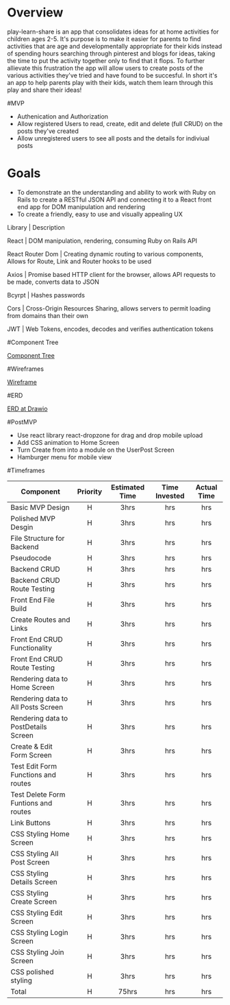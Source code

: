 # Overview
play-learn-share is an app that consolidates ideas for at home activities for children ages 2-5. It's purpose is to make it easier for parents to find activities that are age and developmentally appropriate for their kids instead of spending hours searching through pinterest and blogs for ideas, taking the time to put the activity together only to find that it flops. To further allievate this frustration the app will allow users to create posts of the various activities they've tried and have found to be succesful. In short it's an app to help parents play with their kids, watch them learn through this play and share their ideas!

#MVP
- Authenication and Authorization
- Allow registered Users to read, create, edit and delete (full CRUD) on the posts they've created 
- Allow unregistered users to see all posts and the details for indiviual posts

# Goals
- To demonstrate an the understanding and ability to work with Ruby on Rails to create a RESTful JSON API and connecting it to a React front end app for DOM manipulation and rendering
- To create a friendly, easy to use and visually appealing UX 

Library | Description

React   | DOM manipulation, rendering, consuming Ruby on Rails API

React Router Dom | Creating dynamic routing to various components, Allows for Route, Link and Router hooks to be used

Axios | Promise based HTTP client for the browser, allows API requests to be made, converts data to JSON

Bcyrpt | Hashes passwords

Cors | Cross-Origin Resources Sharing, allows servers to permit loading from domains than their own

JWT | Web Tokens, encodes, decodes and verifies authentication tokens


#Component Tree
 
<a href='https://whimsical.com/play-laugh-share-Mxd5GdZ6Hu4xDeyEvShYzN' rel="nofollow">Component Tree</a>

#Wireframes

<a href='https://www.figma.com/file/7YoNk1LxcrBY07mbd45QCa/Play-Learn-Share?node-id=0%3A1' rel="nofollow">Wireframe</a>

#ERD

<a href='https://drive.google.com/file/d/16ZEsNR3NwIVH22oYqz2wSyDeVoegPJX9/view?usp=sharing' rel="nofollow">ERD at Drawio</a>

#PostMVP
- Use react library react-dropzone for drag and drop mobile upload
- Add CSS animation to Home Screen
- Turn Create from into a module on the UserPost Screen
- Hamburger menu for mobile view

#Timeframes

| Component                            | Priority | Estimated Time | Time Invested | Actual Time |
| ------------------------------------ | :------: | :------------: | :-----------: | :---------: |
| Basic MVP Design                     |    H     |      3hrs      |      hrs      |     hrs     |
| Polished MVP Desgin                  |    H     |      3hrs      |      hrs      |     hrs     |
| File Structure for Backend           |    H     |      3hrs      |      hrs      |     hrs     |
| Pseudocode                           |    H     |      3hrs      |      hrs      |     hrs     |
| Backend CRUD                         |    H     |      3hrs      |      hrs      |     hrs     |
| Backend CRUD Route Testing           |    H     |      3hrs      |      hrs      |     hrs     |
| Front End File Build                 |    H     |      3hrs      |      hrs      |     hrs     |
| Create Routes and Links              |    H     |      3hrs      |      hrs      |     hrs     |
| Front End CRUD Functionality         |    H     |      3hrs      |      hrs      |     hrs     |
| Front End CRUD Route Testing         |    H     |      3hrs      |      hrs      |     hrs     |
| Rendering data to Home Screen        |    H     |      3hrs      |      hrs      |     hrs     |
| Rendering data to All Posts Screen   |    H     |      3hrs      |      hrs      |     hrs     |
| Rendering data to PostDetails Screen |    H     |      3hrs      |      hrs      |     hrs     |
| Create & Edit Form Screen            |    H     |      3hrs      |      hrs      |     hrs     |
| Test Edit Form Functions and routes  |    H     |      3hrs      |      hrs      |     hrs     |
| Test Delete Form Funtions and routes |    H     |      3hrs      |      hrs      |     hrs     |
| Link Buttons                         |    H     |      3hrs      |      hrs      |     hrs     |
| CSS Styling Home Screen              |    H     |      3hrs      |      hrs      |     hrs     |
| CSS Styling All Post Screen          |    H     |      3hrs      |      hrs      |     hrs     |
| CSS Styling Details Screen           |    H     |      3hrs      |      hrs      |     hrs     |
| CSS Styling Create Screen            |    H     |      3hrs      |      hrs      |     hrs     |
| CSS Styling Edit Screen              |    H     |      3hrs      |      hrs      |     hrs     |
| CSS Styling Login Screen             |    H     |      3hrs      |      hrs      |     hrs     |
| CSS Styling Join Screen              |    H     |      3hrs      |      hrs      |     hrs     |
| CSS polished styling                 |    H     |      3hrs      |      hrs      |     hrs     |
| Total                                 |    H     |     75hrs      |     hrs      |     hrs     |
